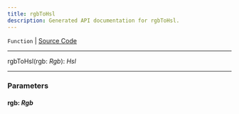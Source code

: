 ```yaml
---
title: rgbToHsl
description: Generated API documentation for rgbToHsl.
---
```


`Function` | [Source Code](https://github.com/mrCamelCode/jtjs-view/blob/a61e749933670420ad6d3edf813c05a00094ef7d/lib/color.util.ts#L105)

---

rgbToHsl(rgb: _Rgb_): _Hsl_

---

### Parameters

#### rgb: _Rgb_